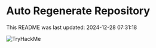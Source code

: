 # Auto Regenerate Repository

This README was last updated: 2024-12-28 07:31:18

 ![TryHackMe](https://tryhackme.com/badge/533634)